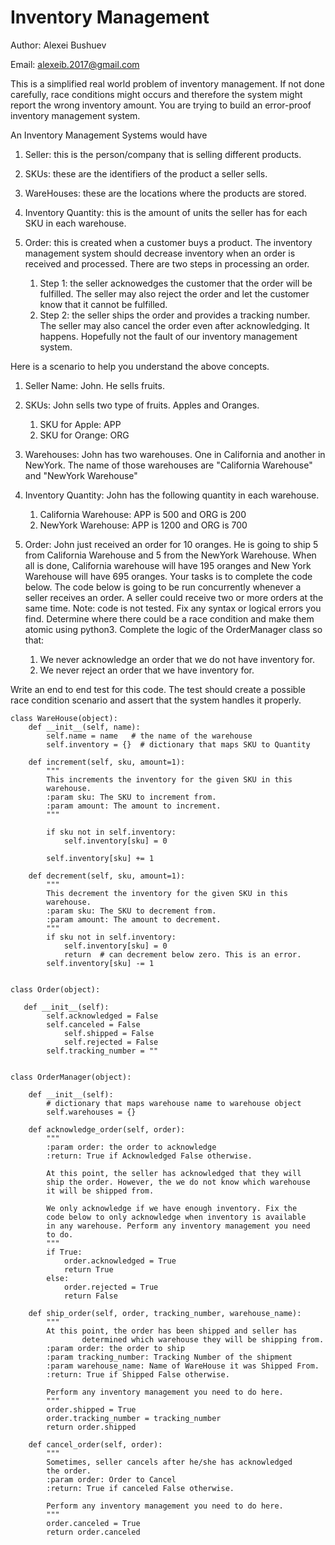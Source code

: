 # Inventory Management

Author: Alexei Bushuev

Email: alexeib.2017@gmail.com


This is a simplified real world problem of inventory management. If not done carefully, race conditions might occurs and therefore the system might report the wrong inventory amount. You are trying to build an error-proof inventory management system.
 
An Inventory Management Systems would have

1. Seller: this is the person/company that is selling different products. 

2. SKUs: these are the identifiers of the product a seller sells.

3. WareHouses: these are the locations where the products are stored.

4. Inventory Quantity: this is the amount of units the seller has for each SKU in each warehouse. 

5. Order: this is created when a customer buys a product. The inventory management system should decrease inventory when an order is received and processed. There are two steps in processing an order.
    1. Step 1: the seller acknowedges the customer that the order will be fulfilled. The seller may also reject the order and let the customer know that it cannot be fulfilled. 
    2. Step 2: the seller ships the order and provides a tracking number. The seller may also cancel the order even after acknowledging. It happens. Hopefully not the fault of our inventory management system.
        
        
Here is a scenario to help you understand the above concepts. 

1. Seller Name: John. He sells fruits. 

2. SKUs: John sells two type of fruits. Apples and Oranges. 
    1. SKU for Apple: APP
    2. SKU for Orange: ORG

3. Warehouses: John has two warehouses. One in California and another in NewYork. The name of those warehouses are "California Warehouse" and "NewYork Warehouse"

4. Inventory Quantity: John has the following quantity in each warehouse.
    1. California Warehouse: APP is 500 and ORG is 200
    2. NewYork Warehouse: APP is 1200 and ORG is 700
    
5. Order: John just received an order for 10 oranges. He is going to ship 5 from California Warehouse and 5 from the NewYork Warehouse. When all is done, California warehouse will have 195 oranges and New York Warehouse will have 695 oranges.
Your tasks is to complete the code below. The code below is going to be run concurrently whenever a seller receives an order. A seller could receive two or more orders at the same time. Note: code is not tested. Fix any syntax or logical errors you find.
Determine where there could be a race condition and make them atomic using python3. Complete the logic of the OrderManager class so that:
    1. We never acknowledge an order that we do not have inventory for.
    2. We never reject an order that we have inventory for.

Write an end to end test for this code. The test should create a possible race condition scenario and assert that the system handles it properly.

    class WareHouse(object):
        def __init__(self, name):
            self.name = name   # the name of the warehouse
            self.inventory = {}  # dictionary that maps SKU to Quantity
    
        def increment(self, sku, amount=1):
            """
            This increments the inventory for the given SKU in this 
            warehouse.
            :param sku: The SKU to increment from.
            :param amount: The amount to increment.
            """
    
            if sku not in self.inventory:
                self.inventory[sku] = 0
    
            self.inventory[sku] += 1
     
        def decrement(self, sku, amount=1):
            """
            This decrement the inventory for the given SKU in this 
            warehouse.
            :param sku: The SKU to decrement from.
            :param amount: The amount to decrement.
            """
            if sku not in self.inventory: 
                self.inventory[sku] = 0
                return  # can decrement below zero. This is an error.
            self.inventory[sku] -= 1
    
    
    class Order(object):
    
       def __init__(self):
            self.acknowledged = False  
            self.canceled = False
                self.shipped = False
                self.rejected = False
            self.tracking_number = ""
    
    
    class OrderManager(object):
    
        def __init__(self):  
            # dictionary that maps warehouse name to warehouse object
            self.warehouses = {} 
    
        def acknowledge_order(self, order):
            """
            :param order: the order to acknowledge
            :return: True if Acknowledged False otherwise.
    
            At this point, the seller has acknowledged that they will 
            ship the order. However, the we do not know which warehouse 
            it will be shipped from.
    
            We only acknowledge if we have enough inventory. Fix the 
            code below to only acknowledge when inventory is available 
            in any warehouse. Perform any inventory management you need
            to do.
            """
            if True:
                order.acknowledged = True
                return True
            else:
                order.rejected = True
                return False
    
        def ship_order(self, order, tracking_number, warehouse_name):
            """
            At this point, the order has been shipped and seller has 
                    determined which warehouse they will be shipping from.
            :param order: the order to ship
            :param tracking_number: Tracking Number of the shipment
            :param warehouse_name: Name of WareHouse it was Shipped From.
            :return: True if Shipped False otherwise.
    
            Perform any inventory management you need to do here.
            """
            order.shipped = True
            order.tracking_number = tracking_number
            return order.shipped
            
        def cancel_order(self, order):
            """
            Sometimes, seller cancels after he/she has acknowledged 
            the order.
            :param order: Order to Cancel
            :return: True if canceled False otherwise.
    
            Perform any inventory management you need to do here.
            """
            order.canceled = True
            return order.canceled
     